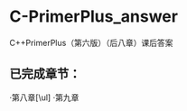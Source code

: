 # C-PrimerPlus_answer
C++PrimerPlus（第六版）（后八章）课后答案

已完成章节：
-------------------------------
  ·第八章[\ul]
  ·第九章
